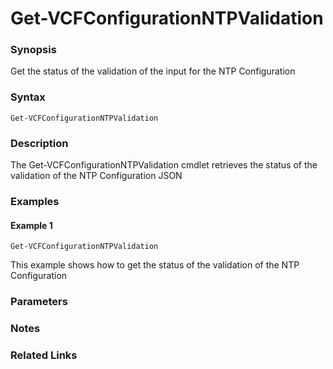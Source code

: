 # Get-VCFConfigurationNTPValidation

### Synopsis
Get the status of the validation of the input for the NTP Configuration

### Syntax
```
Get-VCFConfigurationNTPValidation
```

### Description
The Get-VCFConfigurationNTPValidation cmdlet retrieves the status of the validation of the NTP Configuration JSON

### Examples
#### Example 1
```
Get-VCFConfigurationNTPValidation
```
This example shows how to get the status of the validation of the NTP Configuration

### Parameters

### Notes

### Related Links

